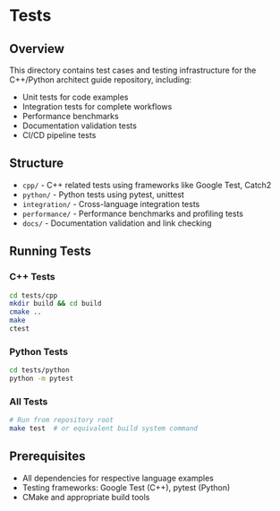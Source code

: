 # Tests

## Overview
This directory contains test cases and testing infrastructure for the C++/Python architect guide repository, including:

- Unit tests for code examples
- Integration tests for complete workflows
- Performance benchmarks
- Documentation validation tests
- CI/CD pipeline tests

## Structure
- `cpp/` - C++ related tests using frameworks like Google Test, Catch2
- `python/` - Python tests using pytest, unittest
- `integration/` - Cross-language integration tests
- `performance/` - Performance benchmarks and profiling tests
- `docs/` - Documentation validation and link checking

## Running Tests

### C++ Tests
```bash
cd tests/cpp
mkdir build && cd build
cmake ..
make
ctest
```

### Python Tests
```bash
cd tests/python
python -m pytest
```

### All Tests
```bash
# Run from repository root
make test  # or equivalent build system command
```

## Prerequisites
- All dependencies for respective language examples
- Testing frameworks: Google Test (C++), pytest (Python)
- CMake and appropriate build tools